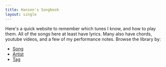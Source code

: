 ```yaml
---
title: Hansen's Songbook
layout: single
---
```

Here's a quick website to remember which tunes I know, and how to play them. All of the songs here at least have lyrics. Many also have chords, youtube videos, and a few of my performance notes. Browse the library by:  

* [Song](/songs/)  
* [Artist](/artist/)  
* [Tag](/tags/)  
